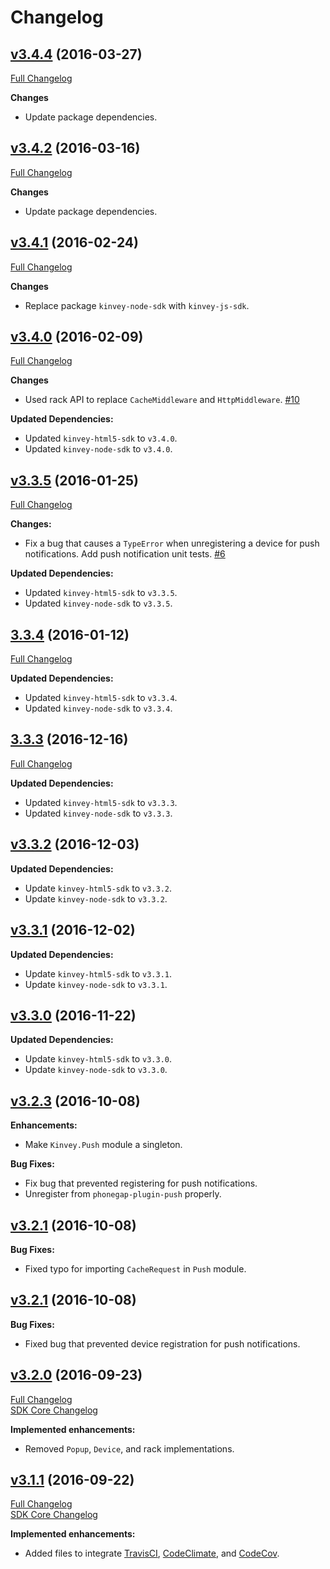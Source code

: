 # Changelog
## [v3.4.4](https://github.com/Kinvey/phonegap-sdk/tree/v3.4.4) (2016-03-27)
[Full Changelog](https://github.com/Kinvey/phonegap-sdk/compare/v3.4.2...v3.4.4)<br/>

**Changes**
- Update package dependencies.

## [v3.4.2](https://github.com/Kinvey/phonegap-sdk/tree/v3.4.2) (2016-03-16)
[Full Changelog](https://github.com/Kinvey/phonegap-sdk/compare/v3.4.1...v3.4.2)<br/>

**Changes**
- Update package dependencies.

## [v3.4.1](https://github.com/Kinvey/phonegap-sdk/tree/v3.4.1) (2016-02-24)
[Full Changelog](https://github.com/Kinvey/phonegap-sdk/compare/v3.4.0...v3.4.1)<br/>

**Changes**
- Replace package `kinvey-node-sdk` with `kinvey-js-sdk`.

## [v3.4.0](https://github.com/Kinvey/phonegap-sdk/tree/v3.4.0) (2016-02-09)
[Full Changelog](https://github.com/Kinvey/phonegap-sdk/compare/v3.3.5...v3.4.0)<br/>

**Changes**
- Used rack API to replace `CacheMiddleware` and `HttpMiddleware`. [#10](https://github.com/Kinvey/phonegap-sdk/pull/10)

**Updated Dependencies:**
- Updated `kinvey-html5-sdk` to `v3.4.0`.
- Updated `kinvey-node-sdk` to `v3.4.0`.

## [v3.3.5](https://github.com/Kinvey/phonegap-sdk/tree/v3.3.5) (2016-01-25)
[Full Changelog](https://github.com/Kinvey/phonegap-sdk/compare/v3.3.4...v3.3.5)<br/>

**Changes:**
- Fix a bug that causes a `TypeError` when unregistering a device for push notifications. Add push notification unit tests. [#6](https://github.com/Kinvey/phonegap-sdk/pull/6)

**Updated Dependencies:**
- Updated `kinvey-html5-sdk` to `v3.3.5`.
- Updated `kinvey-node-sdk` to `v3.3.5`.

## [3.3.4](https://github.com/Kinvey/phonegap-sdk/tree/v3.3.4) (2016-01-12)
[Full Changelog](https://github.com/Kinvey/phonegap-sdk/compare/v3.3.3...v3.3.4)<br/>

**Updated Dependencies:**
- Updated `kinvey-html5-sdk` to `v3.3.4`.
- Updated `kinvey-node-sdk` to `v3.3.4`.

## [3.3.3](https://github.com/Kinvey/phonegap-sdk/tree/v3.3.3) (2016-12-16)
[Full Changelog](https://github.com/Kinvey/phonegap-sdk/compare/v3.3.2...v3.3.3)<br/>

**Updated Dependencies:**
- Updated `kinvey-html5-sdk` to `v3.3.3`.
- Updated `kinvey-node-sdk` to `v3.3.3`.

## [v3.3.2](https://github.com/Kinvey/phonegap-sdk/tree/v3.3.2) (2016-12-03)

**Updated Dependencies:**
- Update `kinvey-html5-sdk` to `v3.3.2`.
- Update `kinvey-node-sdk` to `v3.3.2`.

## [v3.3.1](https://github.com/Kinvey/phonegap-sdk/tree/v3.3.1) (2016-12-02)

**Updated Dependencies:**
- Update `kinvey-html5-sdk` to `v3.3.1`.
- Update `kinvey-node-sdk` to `v3.3.1`.

## [v3.3.0](https://github.com/Kinvey/phonegap-sdk/tree/v3.3.0) (2016-11-22)

**Updated Dependencies:**
- Update `kinvey-html5-sdk` to `v3.3.0`.
- Update `kinvey-node-sdk` to `v3.3.0`.

## [v3.2.3](https://github.com/Kinvey/phonegap-sdk/tree/v3.2.3) (2016-10-08)

**Enhancements:**

- Make `Kinvey.Push` module a singleton.

**Bug Fixes:**

- Fix bug that prevented registering for push notifications.
- Unregister from `phonegap-plugin-push` properly.

## [v3.2.1](https://github.com/Kinvey/phonegap-sdk/tree/v3.2.1) (2016-10-08)

**Bug Fixes:**

- Fixed typo for importing `CacheRequest` in `Push` module.

## [v3.2.1](https://github.com/Kinvey/phonegap-sdk/tree/v3.2.1) (2016-10-08)

**Bug Fixes:**

- Fixed bug that prevented device registration for push notifications.

## [v3.2.0](https://github.com/Kinvey/phonegap-sdk/tree/v3.2.0) (2016-09-23)
[Full Changelog](https://github.com/Kinvey/phonegap-sdk/compare/3.1.1...3.2.0)<br/>
[SDK Core Changelog](https://github.com/Kinvey/javascript-sdk-core/blob/master/CHANGELOG.md)

**Implemented enhancements:**

- Removed `Popup`, `Device`, and rack implementations.

## [v3.1.1](https://github.com/Kinvey/phonegap-sdk/tree/v3.1.1) (2016-09-22)
[Full Changelog](https://github.com/Kinvey/phonegap-sdk/compare/3.1.0...3.1.1)<br/>
[SDK Core Changelog](https://github.com/Kinvey/javascript-sdk-core/blob/master/CHANGELOG.md)

**Implemented enhancements:**

- Added files to integrate [TravisCI](https://travis-ci.org/Kinvey/phonegap-sdk), [CodeClimate](https://codeclimate.com/github/Kinvey/phonegap-sdk), and [CodeCov](https://codecov.io/gh/Kinvey/phonegap-sdk).
